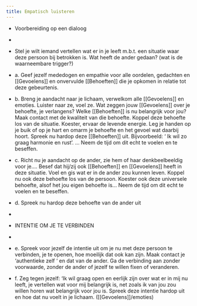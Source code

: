 ```yaml
---
title: Empatisch luisteren
---
```


- Voorbereiding op een dialoog

- 

- Stel je wilt iemand vertellen wat er in je leeft m.b.t. een situatie waar deze persoon bij betrokken is. Wat heeft de ander gedaan? (wat is de waarneembare trigger?)

- a. Geef jezelf mededogen en empathie voor alle oordelen, gedachten en [[Gevoelens]] en onvervulde [[Behoeften]] die je opkomen in relatie tot deze gebeurtenis.

- b. Breng je aandacht naar je lichaam, verwelkom alle [[Gevoelens]] en emoties. Luister naar ze, voel ze. Wat zeggen jouw [[Gevoelens]] over je behoefte, je verlangens? Welke [[Behoeften]] is nu belangrijk voor jou? Maak contact met de kwaliteit van die behoefte. Koppel deze behoefte los van de situatie. Koester, ervaar de levende energie. Leg je handen op je buik of op je hart en omarm je behoefte en het gevoel wat daarbij hoort. Spreek nu hardop deze [[Behoeften]]  uit. Bijvoorbeeld: ‘ Ik wil zo graag harmonie en rust’. ... Neem de tijd om dit echt te voelen en te beseffen.

- c. Richt nu je aandacht op de ander, zie hem of haar denkbeelbeeldig voor je.... Besef dat hij/zij ook [[Behoeften]] en [[Gevoelens]] heeft in deze situatie. Voel en gis wat er in de ander zou kunnen leven. Koppel nu ook deze behoefte los van de persoon. Koester ook deze universele behoefte, alsof het jou eigen behoefte is... Neem de tijd om dit echt te voelen en te beseffen.

- d. Spreek nu hardop deze behoefte van de ander uit

- 

- INTENTIE OM JE TE VERBINDEN

- 

- e. Spreek voor jezelf de intentie uit om je nu met deze persoon te verbinden, je te openen, hoe moeilijk dat ook kan zijn. Maak contact je ‘authentieke zelf ‘ en dat van de ander. Ga de verbinding aan zonder voorwaarde, zonder de ander of jezelf te willen fixen of veranderen.

- f. Zeg tegen jezelf: ‘Ik wil graag open en eerlijk zijn over wat er in mij nu leeft, je vertellen wat voor mij belangrijk is, net zoals ik van jou zou willen horen wat belangrijk voor jou is. Spreek deze intentie hardop uit en hoe dat nu voelt in je lichaam. ([[Gevoelens]]/emoties)
